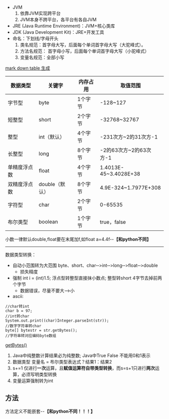 - JVM
   1. 依靠JVM实现跨平台
   1. JVM本身不跨平台，各平台有各自JVM
- JRE (Java Runtime Environment)：JVM+核心类库
- JDK (Java Development Kit)：JRE+开发工具
- 命名：下划线/字母开头
   1. 类名规范：首字母大写，后面每个单词首字母大写（大驼峰式）。
   1. 方法名规范： 首字母小写，后面每个单词首字母大写（小驼峰式）
   1. 变量名规范：全部小写
   
[mark down table 生成](http://tablesgenerator.com/markdown_tables)

| 数据类型     | 关键字         | 内存占用 | 取值范围               |
|--------------|----------------|----------|------------------------|
| 字节型       | byte           | 1个字节  | -128~127               |
| 短整型       | short          | 2个字节  | -32768~32767           |
| 整型         | int（默认）    | 4个字节  | -231次方~2的31次方-1   |
| 长整型       | long           | 8个字节  | -2的63次方~2的63次方-1 |
| 单精度浮点数 | ﬂoat           | 4个字节  | 1.4013E-45~3.4028E+38  |
| 双精度浮点数 | double（默认） | 8个字节  | 4.9E-324~1.7977E+308   |
| 字符型       | char           | 2个字节  | 0-65535                |
| 布尔类型     | boolean        | 1个字节  | true，false            |

小数一律默认double,float要在末尾加f,如float a=4.4f--**【和python不同】**  
*****
数据类型转换：  
- 自动小范围转为大范围 byte、short、char‐‐>int‐‐>long‐‐>float‐‐>double
   - 损失精度
- 强制 int i = (int)1.5; 浮点型转整型直接抹小数点; 整型转short 4字节去掉前两个字节
   - 数据错误，尽量不要大-->小
- ascii: 
```int a='a';
//char转int
char b = 97;
//int转char
System.out.print((char)Integer.parseInt(str));
//数字字符串转char
byte[] bytestr = str.getBytes();
//字符串转对应编码byte数组
```
[getBytes()](https://blog.csdn.net/qq_38922435/article/details/80639621)

1. Java中纯整数计算结果必为纯整数; Java中True False 不能用0和1表示  
1. 数据类型 变量名 = 布尔类型表达式？结果1：结果2 
1. s+=1 仅进行**一次**运算，且**赋值运算符自带类型转换**，而s=s+1只进行**两次**运算，必须写明类型转换  
1. 变量运算强制转为int
## 方法
方法定义不能嵌套--**【和python不同！！！】**


